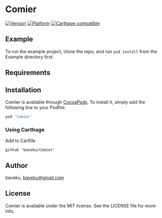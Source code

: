 # Comier

[![Version](https://img.shields.io/cocoapods/v/Comier.svg?style=flat)](https://cocoapods.org/pods/Comier)
[![Platform](https://img.shields.io/cocoapods/p/Comier.svg?style=flat)](https://cocoapods.org/pods/Comier)
[![Carthage compatible](https://img.shields.io/badge/Carthage-compatible-4BC51D.svg?style=flat)](https://github.com/Carthage/Carthage)

## Example

To run the example project, clone the repo, and run `pod install` from the Example directory first.

## Requirements

## Installation

Comier is available through [CocoaPods](https://cocoapods.org). To install
it, simply add the following line to your Podfile:

```ruby
pod 'Comier'
```

### Using Carthage
Add to Cartfile
```
github 'baveku/Comier'
```
## Author

baveku, baveku@gmail.com

## License

Comier is available under the MIT license. See the LICENSE file for more info.
